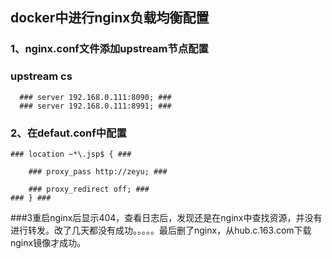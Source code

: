 ## docker中进行nginx负载均衡配置 ##
### 1、nginx.conf文件添加upstream节点配置 ###
### upstream cs ###
      ### server 192.168.0.111:8090; ###
      ### server 192.168.0.111:8991; ###
### 2、在defaut.conf中配置 ###
    ### location ~*\.jsp$ { ###

        ### proxy_pass http://zeyu; ###

        ### proxy_redirect off; ###
    ### } ###
###3重启nginx后显示404，查看日志后，发现还是在nginx中查找资源，并没有进行转发。改了几天都没有成功。。。。。最后删了nginx，从hub.c.163.com下载nginx镜像才成功。

 
 




